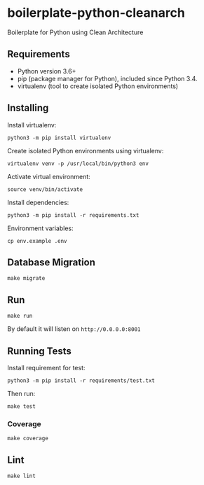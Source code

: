 # boilerplate-python-cleanarch
Boilerplate for Python using Clean Architecture 

## Requirements
- Python version 3.6+
- pip (package manager for Python), included since Python 3.4.
- virtualenv (tool to create isolated Python environments)

## Installing
Install virtualenv:
```
python3 -m pip install virtualenv
```

Create isolated Python environments using virtualenv:
```
virtualenv venv -p /usr/local/bin/python3 env
```

Activate virtual environment:
```
source venv/bin/activate
```

Install dependencies:
```
python3 -m pip install -r requirements.txt
```

Environment variables:
```
cp env.example .env
```

## Database Migration
```
make migrate
```

## Run
```
make run
```
By default it will listen on `http://0.0.0.0:8001`

## Running Tests
Install requirement for test:
```
python3 -m pip install -r requirements/test.txt
```

Then run:
```
make test
```

### Coverage
```
make coverage
```

## Lint
```
make lint
```
